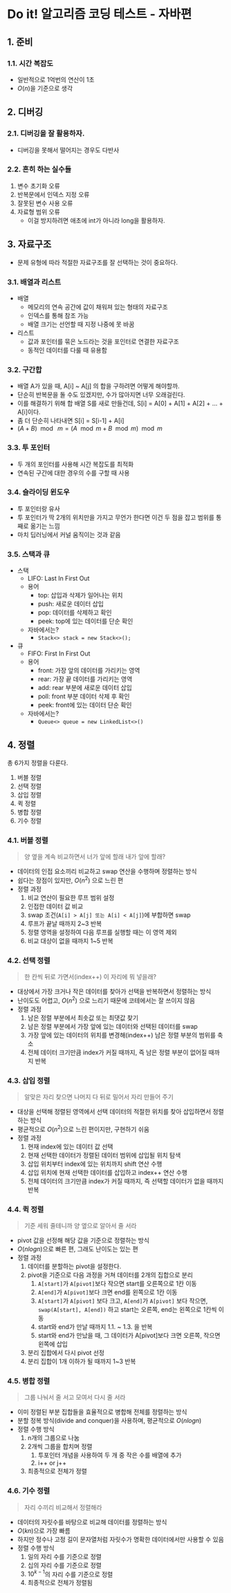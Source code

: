 # Do it! 알고리즘 코딩 테스트 - 자바편
## 1. 준비
### 1.1. 시간 복잡도
- 일반적으로 1억번의 연산이 1초
- $O(n)$을 기준으로 생각

## 2. 디버깅
### 2.1. 디버깅을 잘 활용하자.
- 디버깅을 못해서 떨어지는 경우도 다반사
### 2.2. 흔히 하는 실수들
1. 변수 초기화 오류
2. 반복문에서 인덱스 지정 오류
3. 잘못된 변수 사용 오류
4. 자료형 범위 오류
    - 이걸 방지하려면 애초에 int가 아니라 long을 활용하자.

## 3. 자료구조
- 문제 유형에 따라 적절한 자료구조를 잘 선택하는 것이 중요하다.
### 3.1. 배열과 리스트
- 배열
  - 메모리의 연속 공간에 값이 채워져 있는 형태의 자료구조
  - 인덱스를 통해 참조 가능
  - 배열 크기는 선언할 때 지정 나중에 못 바꿈
- 리스트
  - 값과 포인터를 묶은 노드라는 것을 포인터로 연결한 자료구조
  - 동적인 데이터를 다룰 때 유용함
  
### 3.2. 구간합
- 배열 A가 있을 때, A[i] ~ A[j] 의 합을 구하려면 어떻게 해야할까.
- 단순히 반복문을 돌 수도 있겠지만, 수가 많아지면 너무 오래걸린다.
- 이를 해결하기 위해 합 배열 S를 새로 만들건데, S[i] = A[0] + A[1] + A[2] + ... + A[i]이다.
- 좀 더 단순히 나타내면 S[i] = S[i-1] + A[i]
- $(A+B)\mod\ m = (A\mod m + B \mod m)\mod m$

### 3.3. 투 포인터
- 두 개의 포인터를 사용해 시간 복잡도를 최적화
- 연속된 구간에 대한 경우의 수를 구할 때 사용

### 3.4. 슬라이딩 윈도우
- 투 포인터랑 유사
- 투 포인터가 딱 2개의 위치만을 가지고 무언가 한다면 이건 두 점을 잡고 범위를 통째로 옮기는 느낌
- 마치 딥러닝에서 커널 움직이는 것과 같음

### 3.5. 스택과 큐
- 스택
  - LIFO: Last In First Out
  - 용어
    - top: 삽입과 삭제가 일어나는 위치
    - push: 새로운 데이터 삽입
    - pop: 데이터를 삭제하고 확인
    - peek: top에 있는 데이터를 단순 확인
  - 자바에서는?
    - ```Stack<> stack = new Stack<>();```
- 큐
  - FIFO: First In First Out
  - 용어
    - front: 가장 앞의 데이터를 가리키는 영역
    - rear: 가장 끝 데이터를 가리키는 영역
    - add: rear 부분에 새로운 데이터 삽입
    - poll: front 부분 데이터 삭제 후 확인
    - peek: front에 있는 데이터 단순 확인
  - 자바에서는?
    - ```Queue<> queue = new LinkedList<>()```

## 4. 정렬
총 6가지 정렬을 다룬다.
1. 버블 정렬
2. 선택 정렬
3. 삽입 정렬
4. 퀵 정렬
5. 병합 정렬
6. 기수 정렬

### 4.1. 버블 정렬
> 양 옆을 계속 비교하면서 너가 앞에 할래 내가 앞에 할래?
- 데이터의 인접 요소끼리 비교하고 swap 연산을 수행하며 정렬하는 방식
- 쉽다는 장점이 있지만, $O(n^2)$ 으로 느린 편
- 정렬 과정
  1. 비교 연산이 필요한 루프 범위 설정
  2. 인접한 데이터 값 비교
  3. swap 조건(```A[i] > A[j] 또는 A[i] < A[j]```)에 부합하면 swap
  4. 루프가 끝날 때까지 2~3 반복
  5. 정렬 영역을 설정하여 다음 루프를 실행할 때는 이 영역 제외
  6. 비교 대상이 없을 때까지 1~5 반복

### 4.2. 선택 정렬
> 한 칸씩 뒤로 가면서(index++) 이 자리에 뭐 넣을래?
- 대상에서 가장 크거나 작은 데이터를 찾아가 선택을 반복하면서 정렬하는 방식
- 난이도도 어렵고, $O(n^2)$ 으로 느리기 때문에 코테에서는 잘 쓰이지 않음
- 정렬 과정
  1. 남은 정렬 부분에서 최솟값 또는 최댓값 찾기
  2. 남은 정렬 부분에서 가장 앞에 있는 데이터와 선택된 데이터를 swap
  3. 가장 앞에 있는 데이터의 위치를 변경해(index++) 남은 정렬 부분의 범위를 축소
  4. 전체 데이터 크기만큼 index가 커질 때까지, 즉 남은 정렬 부분이 없어질 때까지 반복

### 4.3. 삽입 정렬
> 알맞은 자리 찾으면 나머지 다 뒤로 밀어서 자리 만들어 주기
- 대상을 선택해 정렬된 영역에서 선택 데이터의 적절한 위치를 찾아 삽입하면서 정렬하는 방식
- 평균적으로 $O(n^2)$으로 느린 편이지만, 구현하기 쉬움
- 정렬 과정
  1. 현재 index에 있는 데이터 값 선택
  2. 현재 선택한 데이터가 정렬된 데이터 범위에 삽입될 위치 탐색
  3. 삽입 위치부터 index에 있는 위치까지 shift 연산 수행
  4. 삽입 위치에 현재 선택한 데이터를 삽입하고 index++ 연산 수행
  5. 전체 데이터의 크기만큼 index가 커질 때까지, 즉 선택할 데이터가 없을 때까지 반복

### 4.4. 퀵 정렬
> 기준 세워 줄테니까 양 옆으로 알아서 줄 서라
- pivot 값을 선정해 해당 값을 기준으로 정렬하는 방식
- $O(nlogn)$으로 빠른 편, 그래도 난이도는 있는 편
- 정렬 과정
  1. 데이터를 분할하는 pivot을 설정한다.
  2. pivot을 기준으로 다음 과정을 거쳐 데이터를 2개의 집합으로 분리
     1. ```A[start]```가 ```A[pivot]```보다 작으면 start를 오른쪽으로 1칸 이동
     2. ```A[end]```가 ```A[pivot]```보다 크면 end를 왼쪽으로 1칸 이동
     3. ```A[start]```가 ```A[pivot]``` 보다 크고, ```A[end]```가 ```A[pivot]``` 보다 작으면, ```swap(A[start], A[end])``` 하고 start는 오른쪽, end는 왼쪽으로 1칸씩 이동
     4. start와 end가 만날 때까지 1.1. ~ 1.3. 을 반복
     5. start와 end가 만났을 때, 그 데이터가 A[pivot]보다 크면 오른쪽, 작으면 왼쪽에 삽입
  3. 분리 집합에서 다시 pivot 선정
  4. 분리 집합이 1개 이하가 될 때까지 1~3 반복

### 4.5. 병합 정렬
> 그룹 나눠서 줄 서고 모여서 다시 줄 서라
- 이미 정렬된 부분 집합들을 효율적으로 병합해 전체를 정렬하는 방식
- 분할 정복 방식(divide and conquer)을 사용하며, 평균적으로 $O(nlogn)$
- 정렬 수행 방식
  1. n개의 그룹으로 나눔
  2. 2개씩 그룹을 합치며 정렬
     1. 투포인터 개념을 사용하여 두 개 중 작은 수를 배열에 추가
     2. i++ or j++
  3. 최종적으로 전체가 정렬

### 4.6. 기수 정렬
> 자리 수끼리 비교해서 정렬해라
- 데이터의 자릿수를 바탕으로 비교해 데이터를 정렬하는 방식
- $O(kn)$으로 가장 빠름
- 하지만 정수나 고정 길이 문자열처럼 자릿수가 명확한 데이터에서만 사용할 수 있음
- 정렬 수행 방식
  1. 일의 자리 수를 기준으로 정렬
  2. 십의 자리 수를 기준으로 정렬
  3. $10^{k-1}$의 자리 수를 기준으로 정렬
  4. 최종적으로 전체가 정렬됨